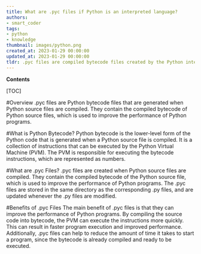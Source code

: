 ```yaml
---
title: What are .pyc files if Python is an interpreted language?
authors:
- smart_coder
tags:
- python
- knowledge
thumbnail: images/python.png
created_at: 2023-01-29 00:00:00
updated_at: 2023-01-29 00:00:00
tldr: .pyc files are compiled bytecode files created by the Python interpreter.
---
```


**Contents**

[TOC]

#Overview
.pyc files are Python bytecode files that are generated when Python source files are compiled. They contain the compiled bytecode of Python source files, which is used to improve the performance of Python programs.

#What is Python Bytecode?
Python bytecode is the lower-level form of the Python code that is generated when a Python source file is compiled. It is a collection of instructions that can be executed by the Python Virtual Machine (PVM). The PVM is responsible for executing the bytecode instructions, which are represented as numbers.

#What are .pyc Files?
.pyc files are created when Python source files are compiled. They contain the compiled bytecode of the Python source file, which is used to improve the performance of Python programs. The .pyc files are stored in the same directory as the corresponding .py files, and are updated whenever the .py files are modified.

#Benefits of .pyc Files
The main benefit of .pyc files is that they can improve the performance of Python programs. By compiling the source code into bytecode, the PVM can execute the instructions more quickly. This can result in faster program execution and improved performance. Additionally, .pyc files can help to reduce the amount of time it takes to start a program, since the bytecode is already compiled and ready to be executed.
